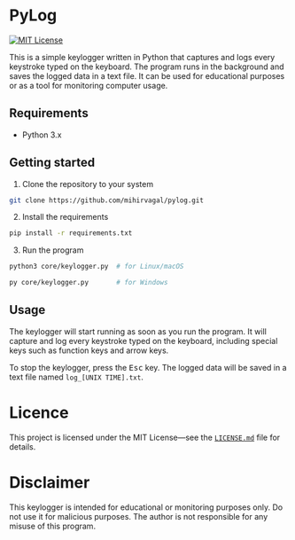 # PyLog

[![MIT License](https://img.shields.io/badge/license-MIT-blue.svg?style=for-the-badge&logo=appveyor)](http://choosealicense.com/licenses/mit/)

This is a simple keylogger written in Python that captures and logs every keystroke typed on the keyboard. The program runs in the background and saves the logged data in a text file. It can be used for educational purposes or as a tool for monitoring computer usage.

## Requirements

- Python 3.x

## Getting started

1. Clone the repository to your system
```sh
git clone https://github.com/mihirvagal/pylog.git
```

2. Install the requirements
```sh
pip install -r requirements.txt
```

3. Run the program
```sh
python3 core/keylogger.py  # for Linux/macOS

py core/keylogger.py       # for Windows
```

## Usage

The keylogger will start running as soon as you run the program. It will capture and log every keystroke typed on the keyboard, including special keys such as function keys and arrow keys.

To stop the keylogger, press the <kbd>Esc</kbd> key. The logged data will be saved in a text file named `log_[UNIX TIME].txt`.

# Licence

This project is licensed under the MIT License—see the [`LICENSE.md`](LICENSE.md) file for details.

# Disclaimer

This keylogger is intended for educational or monitoring purposes only. Do not use it for malicious purposes. The author is not responsible for any misuse of this program.
